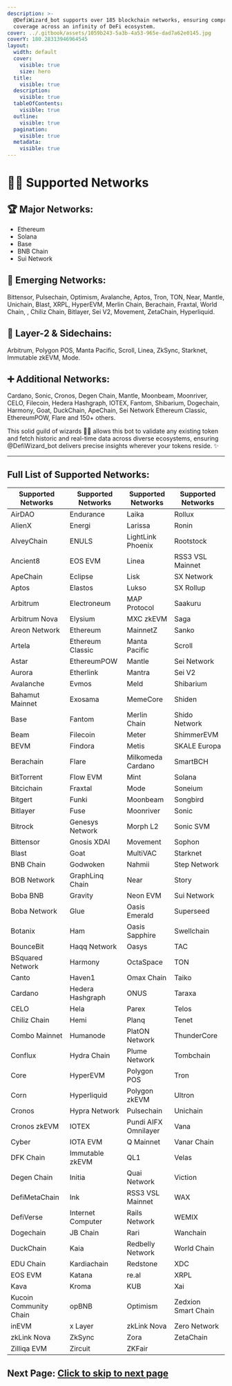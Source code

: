 ```yaml
---
description: >-
  @DefiWizard_bot supports over 185 blockchain networks, ensuring comprehensive
  coverage across an infinity of DeFi ecosystem.
cover: ../.gitbook/assets/1059b243-5a3b-4a53-965e-dad7a62e0145.jpg
coverY: 180.28313946964545
layout:
  width: default
  cover:
    visible: true
    size: hero
  title:
    visible: true
  description:
    visible: true
  tableOfContents:
    visible: true
  outline:
    visible: true
  pagination:
    visible: true
  metadata:
    visible: true
---
```


# 🤹‍♀️ Supported Networks

## 🏆 Major Networks:

* Ethereum&#x20;
* Solana
* Base
* BNB Chain
* Sui Network

## 🚀 **Emerging Networks:**&#x20;

Bittensor, Pulsechain, Optimism, Avalanche, Aptos, Tron, TON, Near, Mantle, Unichain, Blast, XRPL, HyperEVM, Merlin Chain, Berachain, Fraxtal, World Chain, , Chiliz Chain, Bitlayer, Sei V2, Movement, ZetaChain, Hyperliquid.

## 🔗 **Layer-2 & Sidechains:**&#x20;

Arbitrum, Polygon POS, Manta Pacific, Scroll, Linea, ZkSync, Starknet, Immutable zkEVM, Mode.

## ➕ **Additional Networks:**&#x20;

Cardano, Sonic, Cronos, Degen Chain,  Mantle, Moonbeam, Moonriver, CELO, Filecoin, Hedera Hashgraph, IOTEX, Fantom, Shibarium, Dogechain, Harmony, Goat, DuckChain, ApeChain, Sei Network Ethereum Classic, EthereumPOW, Flare and 150+ others.

This solid guild of wizards 🧙‍♂️ allows this bot to validate any existing token and fetch historic and real-time data across diverse ecosystems, ensuring @DefiWizard\_bot delivers precise insights wherever your tokens reside. ✨

***

## Full List of Supported Networks:

| Supported Networks     | Supported Networks | Supported Networks   | Supported Networks  |
| ---------------------- | ------------------ | -------------------- | ------------------- |
| AirDAO                 | Endurance          | Laika                | Rollux              |
| AlienX                 | Energi             | Larissa              | Ronin               |
| AlveyChain             | ENULS              | LightLink Phoenix    | Rootstock           |
| Ancient8               | EOS EVM            | Linea                | RSS3 VSL Mainnet    |
| ApeChain               | Eclipse            | Lisk                 | SX Network          |
| Aptos                  | Elastos            | Lukso                | SX Rollup           |
| Arbitrum               | Electroneum        | MAP Protocol         | Saakuru             |
| Arbitrum Nova          | Elysium            | MXC zkEVM            | Saga                |
| Areon Network          | Ethereum           | MainnetZ             | Sanko               |
| Artela                 | Ethereum Classic   | Manta Pacific        | Scroll              |
| Astar                  | EthereumPOW        | Mantle               | Sei Network         |
| Aurora                 | Etherlink          | Mantra               | Sei V2              |
| Avalanche              | Evmos              | Meld                 | Shibarium           |
| Bahamut Mainnet        | Exosama            | MemeCore             | Shiden              |
| Base                   | Fantom             | Merlin Chain         | Shido Network       |
| Beam                   | Filecoin           | Meter                | ShimmerEVM          |
| BEVM                   | Findora            | Metis                | SKALE Europa        |
| Berachain              | Flare              | Milkomeda Cardano    | SmartBCH            |
| BitTorrent             | Flow EVM           | Mint                 | Solana              |
| Bitcichain             | Fraxtal            | Mode                 | Soneium             |
| Bitgert                | Funki              | Moonbeam             | Songbird            |
| Bitlayer               | Fuse               | Moonriver            | Sonic               |
| Bitrock                | Genesys Network    | Morph L2             | Sonic SVM           |
| Bittensor              | Gnosis XDAI        | Movement             | Sophon              |
| Blast                  | Goat               | MultiVAC             | Starknet            |
| BNB Chain              | Godwoken           | Nahmii               | Step Network        |
| BOB Network            | GraphLinq Chain    | Near                 | Story               |
| Boba BNB               | Gravity            | Neon EVM             | Sui Network         |
| Boba Network           | Glue               | Oasis Emerald        | Superseed           |
| Botanix                | Ham                | Oasis Sapphire       | Swellchain          |
| BounceBit              | Haqq Network       | Oasys                | TAC                 |
| BSquared Network       | Harmony            | OctaSpace            | TON                 |
| Canto                  | Haven1             | Omax Chain           | Taiko               |
| Cardano                | Hedera Hashgraph   | ONUS                 | Taraxa              |
| CELO                   | Hela               | Parex                | Telos               |
| Chiliz Chain           | Hemi               | Planq                | Tenet               |
| Combo Mainnet          | Humanode           | PlatON Network       | ThunderCore         |
| Conflux                | Hydra Chain        | Plume Network        | Tombchain           |
| Core                   | HyperEVM           | Polygon POS          | Tron                |
| Corn                   | Hyperliquid        | Polygon zkEVM        | Ultron              |
| Cronos                 | Hypra Network      | Pulsechain           | Unichain            |
| Cronos zkEVM           | IOTEX              | Pundi AIFX Omnilayer | Vana                |
| Cyber                  | IOTA EVM           | Q Mainnet            | Vanar Chain         |
| DFK Chain              | Immutable zkEVM    | QL1                  | Velas               |
| Degen Chain            | Initia             | Quai Network         | Viction             |
| DefiMetaChain          | Ink                | RSS3 VSL Mainnet     | WAX                 |
| DefiVerse              | Internet Computer  | Rails Network        | WEMIX               |
| Dogechain              | JB Chain           | Rari                 | Wanchain            |
| DuckChain              | Kaia               | Redbelly Network     | World Chain         |
| EDU Chain              | Kardiachain        | Redstone             | XDC                 |
| EOS EVM                | Katana             | re.al                | XRPL                |
| Kava                   | Kroma              | KUB                  | Xai                 |
| Kucoin Community Chain | opBNB              | Optimism             | Zedxion Smart Chain |
| inEVM                  | x Layer            | zkLink Nova          | Zero Network        |
| zkLink Nova            | ZkSync             | Zora                 | ZetaChain           |
| Zilliqa EVM            | Zircuit            | ZKFair               |                     |

## Next Page: [Click to skip to next page](subscription-tiers.md)
